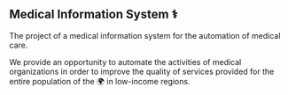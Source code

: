 ## Medical Information System :medical_symbol:

The project of a medical information system for the automation of medical care. 

We provide an opportunity to automate the activities of medical organizations in order to improve the quality of services provided for the entire population of the :earth_africa: in low-income regions.
